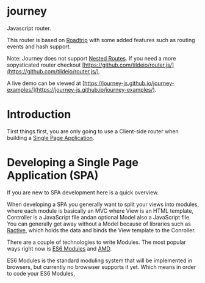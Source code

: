 # journey
Javascript router.

This router is based on [Roadtrip](https://github.com/Rich-Harris/roadtrip) with some added features such as routing events and hash support.

Note: Journey does not support [Nested Routes](). If you need a more sopysticated router checkout [https://github.com/tildeio/router.js/](https://github.com/tildeio/router.js/).

A live demo can be viewed at [https://journey-js.github.io/journey-examples/](https://journey-js.github.io/journey-examples/).

# Introduction

Tirst things first, you are only going to use a Client-side router when building a [Single Page Application](https://en.wikipedia.org/wiki/Single-page_application).

# Developing a Single Page Application (SPA)
If you are new to SPA development here is a quick overview.

When developing a SPA you generally want to split your views into modules, where each module is basically an MVC where View is an HTML template, Controller is a JavaScript file andan optional Model also a JavaScript file. You can generally get away without a Model because of libraries such as [Ractive](TODO), which holds the data and binds the View template to the Conroller.

There  are a couple of technologies to write Modules. The most popular ways right now is [ES6 Modules](TODO) and [AMD](TODO).

ES6 Modules is the standard moduling system that will be implemented in browsers, but currently no browwser supports it yet. Which means in order to code your ES6 Modules, 
